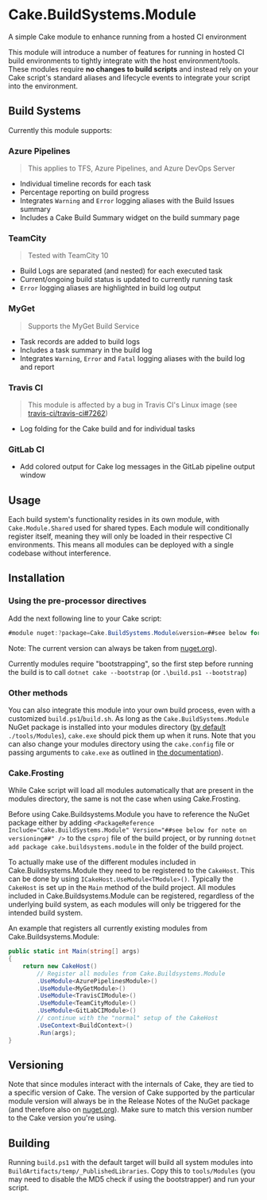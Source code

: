 # Cake.BuildSystems.Module

A simple Cake module to enhance running from a hosted CI environment

This module will introduce a number of features for running in hosted CI build environments to tightly integrate with the host environment/tools. These modules require **no changes to build scripts** and instead rely on your Cake script's standard aliases and lifecycle events to integrate your script into the environment.

## Build Systems

Currently this module supports:

### Azure Pipelines

> This applies to TFS, Azure Pipelines, and Azure DevOps Server

- Individual timeline records for each task
- Percentage reporting on build progress
- Integrates `Warning` and `Error` logging aliases with the Build Issues summary
- Includes a Cake Build Summary widget on the build summary page

### TeamCity

> Tested with TeamCity 10

- Build Logs are separated (and nested) for each executed task
- Current/ongoing build status is updated to currently running task
- `Error` logging aliases are highlighted in build log output

### MyGet

> Supports the MyGet Build Service

- Task records are added to build logs
- Includes a task summary in the build log
- Integrates `Warning`, `Error` and `Fatal` logging aliases with the build log and report 

### Travis CI

> This module is affected by a bug in Travis CI's Linux image (see [travis-ci/travis-ci#7262](https://github.com/travis-ci/travis-ci/issues/7262))

- Log folding for the Cake build and for individual tasks

### GitLab CI

- Add colored output for Cake log messages in the GitLab pipeline output window

## Usage

Each build system's functionality resides in its own module, with `Cake.Module.Shared` used for shared types. Each module will conditionally register itself, meaning they will only be loaded in their respective CI environments. This means all modules can be deployed with a single codebase without interference.

## Installation

### Using the pre-processor directives

Add the next following line to your Cake script:

```cs
#module nuget:?package=Cake.BuildSystems.Module&version=##see below for note on versioning##
```

Note: The current version can always be taken from [nuget.org](https://nuget.org/packages/Cake.BuildSystems.Module/)).

Currently modules require "bootstrapping", so the first step before running the build is to call `dotnet cake --bootstrap`
(or `.\build.ps1 --bootstrap`)

### Other methods

You can also integrate this module into your own build process, even with a customized `build.ps1`/`build.sh`. As long as the `Cake.BuildSystems.Module` NuGet package is installed into your modules directory ([by default](https://cakebuild.net/docs/running-builds/configuration/default-configuration-values) `./tools/Modules`), `cake.exe` should pick them up when it runs. Note that you can also change your modules directory using the `cake.config` file or passing arguments to `cake.exe` as outlined in [the documentation](https://cakebuild.net/docs/running-builds/configuration/set-configuration-values)).

### Cake.Frosting

While Cake script will load all modules automatically that are present in the modules directory, the same is not the case when using Cake.Frosting.

Before using Cake.Buildsystems.Module you have to reference the NuGet package either by adding `<PackageReference Include="Cake.BuildSystems.Module" Version="##see below for note on versioning##" />` to the `csproj` file of the build project, or by running `dotnet add package cake.buildsystems.module` in the folder of the build project.

To actually make use of the different modules included in Cake.Buildsystems.Module they need to be registered to the `CakeHost`. This can be done by using `ICakeHost.UseModule<TModule>()`. Typically the `CakeHost` is set up in the `Main` method of the build project. All modules included in Cake.Buildsystems.Module can be registered, regardless of the underlying build system, as each modules will only be triggered for the intended build system.

An example that registers all currently existing modules from Cake.Buildsystems.Module:

```csharp
public static int Main(string[] args)
{
    return new CakeHost()
        // Register all modules from Cake.Buildsystems.Module
        .UseModule<AzurePipelinesModule>()
        .UseModule<MyGetModule>()
        .UseModule<TravisCIModule>()
        .UseModule<TeamCityModule>()
        .UseModule<GitLabCIModule>()
        // continue with the "normal" setup of the CakeHost
        .UseContext<BuildContext>()
        .Run(args);
}
```

## Versioning

Note that since modules interact with the internals of Cake, they are tied to a specific version of Cake. The version of Cake supported by the particular module version will always be in the Release Notes of the NuGet package (and therefore also on [nuget.org](https://nuget.org/packages/Cake.BuildSystems.Module/)). Make sure to match this version number to the Cake version you're using.

## Building

Running `build.ps1` with the default target will build all system modules into `BuildArtifacts/temp/_PublishedLibraries`. Copy this to `tools/Modules` (you may need to  disable the MD5 check if using the bootstrapper) and run your script.
